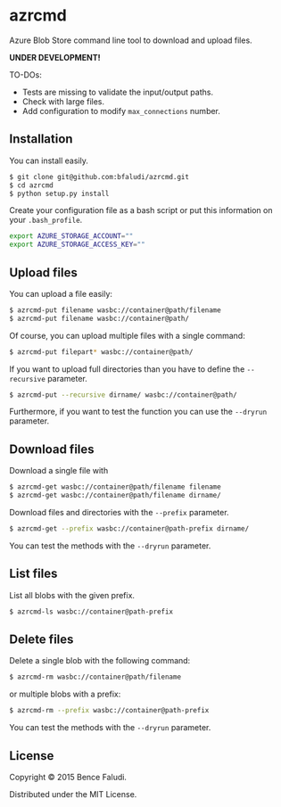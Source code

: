 # azrcmd

Azure Blob Store command line tool to download and upload files.

**UNDER DEVELOPMENT!**

TO-DOs:
- Tests are missing to validate the input/output paths.
- Check with large files.
- Add configuration to modify `max_connections` number.

## Installation

You can install easily.

```bash
$ git clone git@github.com:bfaludi/azrcmd.git
$ cd azrcmd
$ python setup.py install
```

Create your configuration file as a bash script or put this information on your `.bash_profile`.

```sh
export AZURE_STORAGE_ACCOUNT=""
export AZURE_STORAGE_ACCESS_KEY=""
```

## Upload files

You can upload a file easily:

```bash
$ azrcmd-put filename wasbc://container@path/filename
$ azrcmd-put filename wasbc://container@path/
```

Of course, you can upload multiple files with a single command:

```bash
$ azrcmd-put filepart* wasbc://container@path/
```

If you want to upload full directories than you have to define the `--recursive` parameter.

```bash
$ azrcmd-put --recursive dirname/ wasbc://container@path/
```

Furthermore, if you want to test the function you can use the `--dryrun` parameter.

## Download files

Download a single file with

```bash
$ azrcmd-get wasbc://container@path/filename filename
$ azrcmd-get wasbc://container@path/filename dirname/
```

Download files and directories with the `--prefix` parameter.

```bash
$ azrcmd-get --prefix wasbc://container@path-prefix dirname/
```

You can test the methods with the `--dryrun` parameter.

## List files

List all blobs with the given prefix.

```bash
$ azrcmd-ls wasbc://container@path-prefix
```

## Delete files

Delete a single blob with the following command:

```bash
$ azrcmd-rm wasbc://container@path/filename
```

or multiple blobs with a prefix:

```bash
$ azrcmd-rm --prefix wasbc://container@path-prefix
```

You can test the methods with the `--dryrun` parameter.

## License

Copyright © 2015 Bence Faludi.

Distributed under the MIT License.
